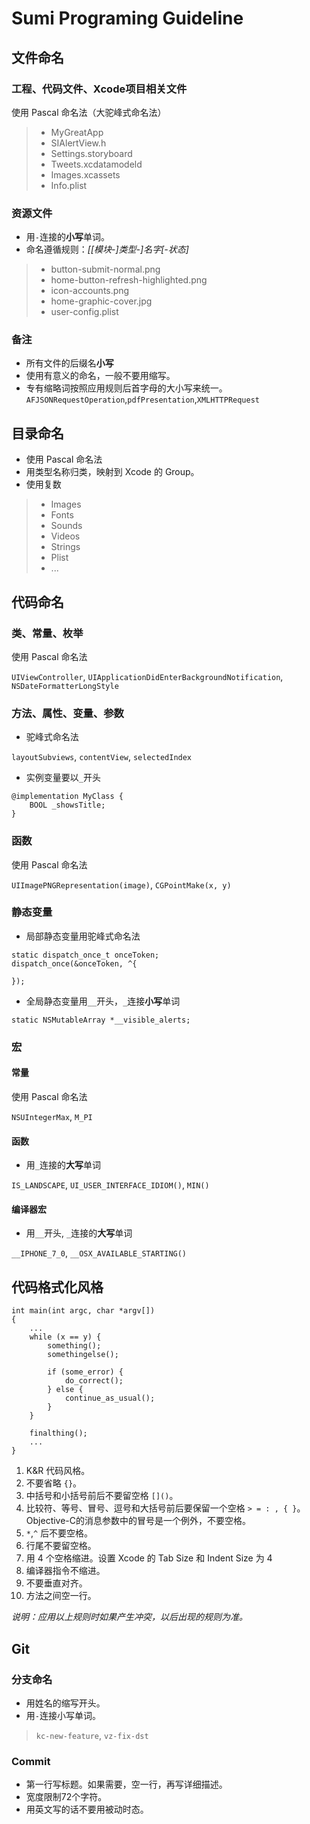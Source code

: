Sumi Programing Guideline
=========================

## 文件命名

### 工程、代码文件、Xcode项目相关文件

使用 Pascal 命名法（大驼峰式命名法）
	
> * MyGreatApp
> * SIAlertView.h
> * Settings.storyboard
> * Tweets.xcdatamodeld
> * Images.xcassets
> * Info.plist

### 资源文件

* 用`-`连接的**小写**单词。
* 命名遵循规则：*[[模块-]类型-]*名字*[-状态]*

> * button-submit-normal.png
> * home-button-refresh-highlighted.png
> * icon-accounts.png
> * home-graphic-cover.jpg
> * user-config.plist

### 备注

* 所有文件的后缀名**小写**
* 使用有意义的命名，一般不要用缩写。
* 专有缩略词按照应用规则后首字母的大小写来统一。
`AFJSONRequestOperation`,`pdfPresentation`,`XMLHTTPRequest`


## 目录命名

* 使用 Pascal 命名法
* 用类型名称归类，映射到 Xcode 的 Group。
* 使用复数

> * Images
> * Fonts
> * Sounds
> * Videos
> * Strings
> * Plist
> * ...


## 代码命名

### 类、常量、枚举

使用 Pascal 命名法

`UIViewController`, `UIApplicationDidEnterBackgroundNotification`, `NSDateFormatterLongStyle`

### 方法、属性、变量、参数

* 驼峰式命名法

`layoutSubviews`, `contentView`, `selectedIndex`

* 实例变量要以`_`开头

```
@implementation MyClass {
    BOOL _showsTitle;
}
```

### 函数

使用 Pascal 命名法

`UIImagePNGRepresentation(image)`, `CGPointMake(x, y)`

### 静态变量

* 局部静态变量用驼峰式命名法

```
static dispatch_once_t onceToken;
dispatch_once(&onceToken, ^{

});
```

* 全局静态变量用`__`开头，`_`连接**小写**单词

```
static NSMutableArray *__visible_alerts;
```

### 宏

#### 常量

使用 Pascal 命名法

`NSUIntegerMax`, `M_PI`

#### 函数

* 用`_`连接的**大写**单词

`IS_LANDSCAPE`, `UI_USER_INTERFACE_IDIOM()`, `MIN()`

#### 编译器宏

* 用`__`开头, `_`连接的**大写**单词

`__IPHONE_7_0`, `__OSX_AVAILABLE_STARTING()`


## 代码格式化风格

```
int main(int argc, char *argv[])
{
    ...
    while (x == y) {
        something();
        somethingelse();

        if (some_error) {
            do_correct();
        } else {
            continue_as_usual();
        }
    }

    finalthing();
    ...
}
```

1. K&R 代码风格。
2. 不要省略 `{}`。
3. 中括号和小括号前后不要留空格 `[]()`。
4. 比较符、等号、冒号、逗号和大括号前后要保留一个空格 `> = : , { }`。Objective-C的消息参数中的冒号是一个例外，不要空格。
5. `*`,`^` 后不要空格。
6. 行尾不要留空格。
7. 用 4 个空格缩进。设置 Xcode 的 Tab Size 和 Indent Size 为 4
8. 编译器指令不缩进。
9. 不要垂直对齐。
10. 方法之间空一行。

*说明：应用以上规则时如果产生冲突，以后出现的规则为准。*


## Git

### 分支命名

* 用姓名的缩写开头。
* 用`-`连接小写单词。

> `kc-new-feature`, `vz-fix-dst`

### Commit

* 第一行写标题。如果需要，空一行，再写详细描述。
* 宽度限制72个字符。
* 用英文写的话不要用被动时态。
